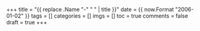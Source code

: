 +++
title = "{{ replace .Name "-" " " | title }}"
date = {{ now.Format "2006-01-02" }}
tags = []
categories = []
imgs = []
toc = true
comments = false
draft = true
+++

